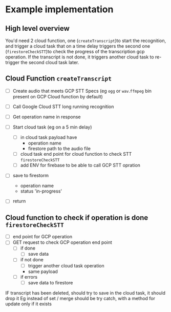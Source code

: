 # Example implementation

## High level overview

You'd need 2 cloud function, one \(`createTranscript`\)to start the recognition, and trigger a cloud task that on a time delay triggers the second one \(`firestoreCheckSTT`\)to check the progress of the transcription gcp operation. If the transcript is not done, it triggers another cloud task to re-trigger the second cloud task later.

## Cloud Function `createTranscript`

* [ ] Create audio that meets GCP STT Specs  \(eg `ogg` or `wav`.`ffmpeg` bin present on GCP Cloud function by default\)
* [ ]  Call Google Cloud STT long running recognition
* [ ] Get operation name in response 
* [ ] Start cloud task \(eg on a 5 min delay\)
  * [ ] in cloud task payload have
    * operation name
    * firestore path to the audio file
  * [ ] cloud task end point for cloud function to check STT `firestoreCheckSTT`
  * [ ] add ENV for firebase to be able to call GCP STT opration
* [ ] save to firestorm 
  * operation name
  * status 'in-progress'
* [ ] return 



## Cloud function to check if operation is done `firestoreCheckSTT`

* [ ] end point for GCP operation
* [ ] GET request to check GCP operation end point    
  * [ ] if done 
    * [ ] save data
  * [ ] if not done
    * [ ] trigger another cloud task operation 
    * same payload
  * [ ] if errors 
    * [ ] save data to firestore

IF transcript has been deleted, should try to save in the cloud task, it should drop it Eg instead of set / merge should be try catch, with a method for update only if it exists



